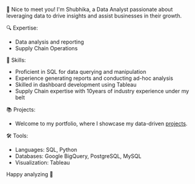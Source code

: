 👋 Nice to meet you! I'm Shubhika, a Data Analyst passionate about leveraging data to drive insights and assist businesses in their growth.

🔍 Expertise:
- Data analysis and reporting
- Supply Chain Operations

💼 Skills:
- Proficient in SQL for data querying and manipulation
- Experience generating reports and conducting ad-hoc analysis
- Skilled in dashboard development using Tableau
- Supply Chain expertise with 10years of industry experience under my belt

📚 Projects:
- Welcome to my portfolio, where I showcase my data-driven [projects](link).

🛠️ Tools:
- Languages: SQL, Python
- Databases: Google BigQuery, PostgreSQL, MySQL
- Visualization: Tableau

Happy analyzing 🎉
